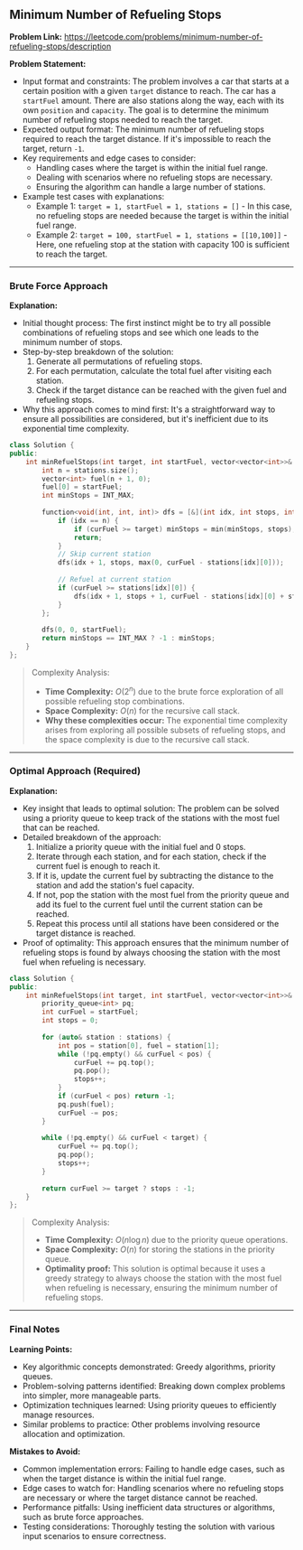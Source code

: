 ## Minimum Number of Refueling Stops
**Problem Link:** https://leetcode.com/problems/minimum-number-of-refueling-stops/description

**Problem Statement:**
- Input format and constraints: The problem involves a car that starts at a certain position with a given `target` distance to reach. The car has a `startFuel` amount. There are also stations along the way, each with its own `position` and `capacity`. The goal is to determine the minimum number of refueling stops needed to reach the target.
- Expected output format: The minimum number of refueling stops required to reach the target distance. If it's impossible to reach the target, return `-1`.
- Key requirements and edge cases to consider: 
  - Handling cases where the target is within the initial fuel range.
  - Dealing with scenarios where no refueling stops are necessary.
  - Ensuring the algorithm can handle a large number of stations.
- Example test cases with explanations:
  - Example 1: `target = 1, startFuel = 1, stations = []` - In this case, no refueling stops are needed because the target is within the initial fuel range.
  - Example 2: `target = 100, startFuel = 1, stations = [[10,100]]` - Here, one refueling stop at the station with capacity 100 is sufficient to reach the target.

---

### Brute Force Approach
**Explanation:**
- Initial thought process: The first instinct might be to try all possible combinations of refueling stops and see which one leads to the minimum number of stops.
- Step-by-step breakdown of the solution:
  1. Generate all permutations of refueling stops.
  2. For each permutation, calculate the total fuel after visiting each station.
  3. Check if the target distance can be reached with the given fuel and refueling stops.
- Why this approach comes to mind first: It's a straightforward way to ensure all possibilities are considered, but it's inefficient due to its exponential time complexity.

```cpp
class Solution {
public:
    int minRefuelStops(int target, int startFuel, vector<vector<int>>& stations) {
        int n = stations.size();
        vector<int> fuel(n + 1, 0);
        fuel[0] = startFuel;
        int minStops = INT_MAX;
        
        function<void(int, int, int)> dfs = [&](int idx, int stops, int curFuel) {
            if (idx == n) {
                if (curFuel >= target) minStops = min(minStops, stops);
                return;
            }
            // Skip current station
            dfs(idx + 1, stops, max(0, curFuel - stations[idx][0]));
            
            // Refuel at current station
            if (curFuel >= stations[idx][0]) {
                dfs(idx + 1, stops + 1, curFuel - stations[idx][0] + stations[idx][1]);
            }
        };
        
        dfs(0, 0, startFuel);
        return minStops == INT_MAX ? -1 : minStops;
    }
};
```

> Complexity Analysis:
> - **Time Complexity:** $O(2^n)$ due to the brute force exploration of all possible refueling stop combinations.
> - **Space Complexity:** $O(n)$ for the recursive call stack.
> - **Why these complexities occur:** The exponential time complexity arises from exploring all possible subsets of refueling stops, and the space complexity is due to the recursive call stack.

---

### Optimal Approach (Required)
**Explanation:**
- Key insight that leads to optimal solution: The problem can be solved using a priority queue to keep track of the stations with the most fuel that can be reached.
- Detailed breakdown of the approach:
  1. Initialize a priority queue with the initial fuel and 0 stops.
  2. Iterate through each station, and for each station, check if the current fuel is enough to reach it.
  3. If it is, update the current fuel by subtracting the distance to the station and add the station's fuel capacity.
  4. If not, pop the station with the most fuel from the priority queue and add its fuel to the current fuel until the current station can be reached.
  5. Repeat this process until all stations have been considered or the target distance is reached.
- Proof of optimality: This approach ensures that the minimum number of refueling stops is found by always choosing the station with the most fuel when refueling is necessary.

```cpp
class Solution {
public:
    int minRefuelStops(int target, int startFuel, vector<vector<int>>& stations) {
        priority_queue<int> pq;
        int curFuel = startFuel;
        int stops = 0;
        
        for (auto& station : stations) {
            int pos = station[0], fuel = station[1];
            while (!pq.empty() && curFuel < pos) {
                curFuel += pq.top();
                pq.pop();
                stops++;
            }
            if (curFuel < pos) return -1;
            pq.push(fuel);
            curFuel -= pos;
        }
        
        while (!pq.empty() && curFuel < target) {
            curFuel += pq.top();
            pq.pop();
            stops++;
        }
        
        return curFuel >= target ? stops : -1;
    }
};
```

> Complexity Analysis:
> - **Time Complexity:** $O(n \log n)$ due to the priority queue operations.
> - **Space Complexity:** $O(n)$ for storing the stations in the priority queue.
> - **Optimality proof:** This solution is optimal because it uses a greedy strategy to always choose the station with the most fuel when refueling is necessary, ensuring the minimum number of refueling stops.

---

### Final Notes

**Learning Points:**
- Key algorithmic concepts demonstrated: Greedy algorithms, priority queues.
- Problem-solving patterns identified: Breaking down complex problems into simpler, more manageable parts.
- Optimization techniques learned: Using priority queues to efficiently manage resources.
- Similar problems to practice: Other problems involving resource allocation and optimization.

**Mistakes to Avoid:**
- Common implementation errors: Failing to handle edge cases, such as when the target distance is within the initial fuel range.
- Edge cases to watch for: Handling scenarios where no refueling stops are necessary or where the target distance cannot be reached.
- Performance pitfalls: Using inefficient data structures or algorithms, such as brute force approaches.
- Testing considerations: Thoroughly testing the solution with various input scenarios to ensure correctness.